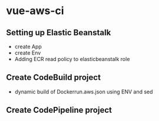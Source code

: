 # vue-aws-ci

## Setting up Elastic Beanstalk

* create App
* create Env
* Adding ECR read policy to elasticbeanstalk role

## Create CodeBuild project

* dynamic build of Dockerrun.aws.json using ENV and sed

## Create CodePipeline project

